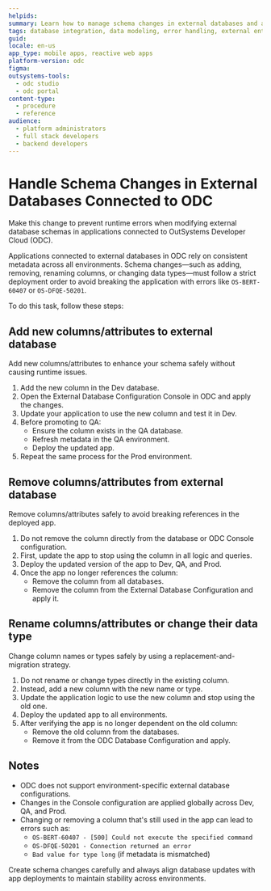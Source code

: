 ```yaml
---
helpids:
summary: Learn how to manage schema changes in external databases and avoid errors in ODC applications.
tags: database integration, data modeling, error handling, external entities, configuration management
guid: 
locale: en-us
app_type: mobile apps, reactive web apps
platform-version: odc
figma: 
outsystems-tools:
  - odc studio
  - odc portal
content-type:
  - procedure
  - reference
audience:
  - platform administrators
  - full stack developers
  - backend developers
---
```


# Handle Schema Changes in External Databases Connected to ODC

Make this change to prevent runtime errors when modifying external database schemas in applications connected to OutSystems Developer Cloud (ODC).

Applications connected to external databases in ODC rely on consistent metadata across all environments. Schema changes—such as adding, removing, renaming columns, or changing data types—must follow a strict deployment order to avoid breaking the application with errors like `OS-BERT-60407` or `OS-DFQE-50201`.

To do this task, follow these steps:

## Add new columns/attributes to external database

Add new columns/attributes to enhance your schema safely without causing runtime issues.

1. Add the new column in the Dev database.
2. Open the External Database Configuration Console in ODC and apply the changes.
3. Update your application to use the new column and test it in Dev.
4. Before promoting to QA:
   - Ensure the column exists in the QA database.
   - Refresh metadata in the QA environment.
   - Deploy the updated app.
5. Repeat the same process for the Prod environment.

## Remove columns/attributes from external database

Remove columns/attributes safely to avoid breaking references in the deployed app.

1. Do not remove the column directly from the database or ODC Console configuration.
2. First, update the app to stop using the column in all logic and queries.
3. Deploy the updated version of the app to Dev, QA, and Prod.
4. Once the app no longer references the column:
   - Remove the column from all databases.
   - Remove the column from the External Database Configuration and apply it.

## Rename columns/attributes or change their data type

Change column names or types safely by using a replacement-and-migration strategy.

1. Do not rename or change types directly in the existing column.
2. Instead, add a new column with the new name or type.
3. Update the application logic to use the new column and stop using the old one.
4. Deploy the updated app to all environments.
5. After verifying the app is no longer dependent on the old column:
   - Remove the old column from the databases.
   - Remove it from the ODC Database Configuration and apply.

## Notes

- ODC does not support environment-specific external database configurations.
- Changes in the Console configuration are applied globally across Dev, QA, and Prod.
- Changing or removing a column that's still used in the app can lead to errors such as:
  - `OS-BERT-60407 - [500] Could not execute the specified command`
  - `OS-DFQE-50201 - Connection returned an error`
  - `Bad value for type long` (if metadata is mismatched)

Create schema changes carefully and always align database updates with app deployments to maintain stability across environments.
